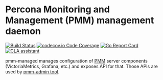 # Percona Monitoring and Management (PMM) management daemon

[![Build Status](https://github.com/percona/pmm-managed/workflows/CI/badge.svg?branch=main)](https://github.com/percona/pmm-managed/actions?query=workflow%3ACI+branch%3Amain)
[![codecov.io Code Coverage](https://codecov.io/gh/percona/pmm-managed/branch/main/graph/badge.svg)](https://codecov.io/github/percona/pmm-managed?branch=main)
[![Go Report Card](https://goreportcard.com/badge/github.com/percona/pmm-managed)](https://goreportcard.com/report/github.com/percona/pmm-managed)
[![CLA assistant](https://cla-assistant.percona.com/readme/badge/percona/pmm-managed)](https://cla-assistant.percona.com/percona/pmm-managed)

pmm-managed manages configuration of [PMM](https://www.percona.com/doc/percona-monitoring-and-management/index.html)
server components (VictoriaMetrics, Grafana, etc.) and exposes API for that. Those APIs are used by
[pmm-admin tool](https://github.com/percona/pmm-admin).
